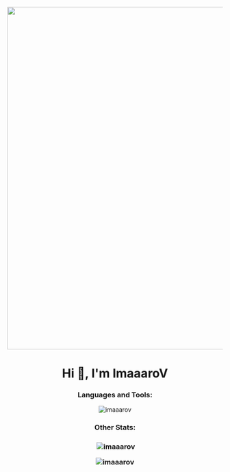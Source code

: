 <p align="center"><img align="center" width="800px" src="https://imaaarov.ir/public/images/BitesizedWeeklyAffenpinscher-mobile(1).gif"></p>
<h1 align="center">Hi 👋, I'm ImaaaroV</h1>

<h3 align="center">Languages and Tools:</h3>

<p align="center"><img align="center" src="https://github-readme-stats.vercel.app/api/top-langs?username=imaaarov&show_icons=true&locale=en&layout=compact&theme=dracula" alt="imaaarov" /></p>
<h3 align="center"> Other Stats: <h3>
<p align="center">&nbsp;<img align="center" src="https://github-readme-stats.vercel.app/api?username=imaaarov&show_icons=true&locale=en&theme=transparent" alt="imaaarov" /></p>

<p align="center"><img align="center" src="https://github-readme-streak-stats.herokuapp.com?user=imaaarov&theme=dark&hide_border=true&border_radius=15&fire=DD2727" alt="imaaarov" /></p>
